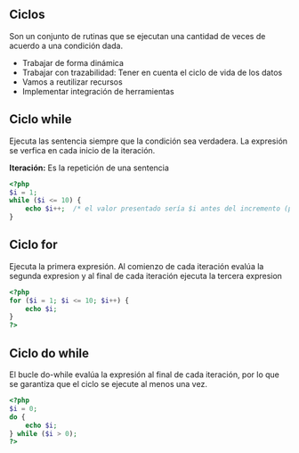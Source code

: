 ## Ciclos
Son un conjunto de rutinas que se ejecutan una cantidad de veces de acuerdo a una condición dada.

* Trabajar de forma dinámica
* Trabajar con trazabilidad: Tener en cuenta el ciclo de vida de los datos
* Vamos a reutilizar recursos
* Implementar integración de herramientas

## Ciclo while
Ejecuta las sentencia siempre que la condición sea verdadera. La expresión se verfica en cada inicio de la iteración.

**Iteración:** Es la repetición de una sentencia

```php 
<?php
$i = 1;
while ($i <= 10) {
    echo $i++;  /* el valor presentado sería $i antes del incremento (post-incremento) */
}
```

## Ciclo for 
Ejecuta la primera expresión. Al comienzo de cada iteración evalúa la segunda expresion y al final de cada iteración ejecuta la tercera expresion
```php
<?php 
for ($i = 1; $i <= 10; $i++) {
    echo $i;
}
?>
```

## Ciclo do while
El bucle do-while evalúa la expresión al final de cada iteración, por lo que se garantiza que el ciclo se ejecute al menos una vez.
```php
<?php 
$i = 0;
do {
    echo $i;
} while ($i > 0);
?>
```